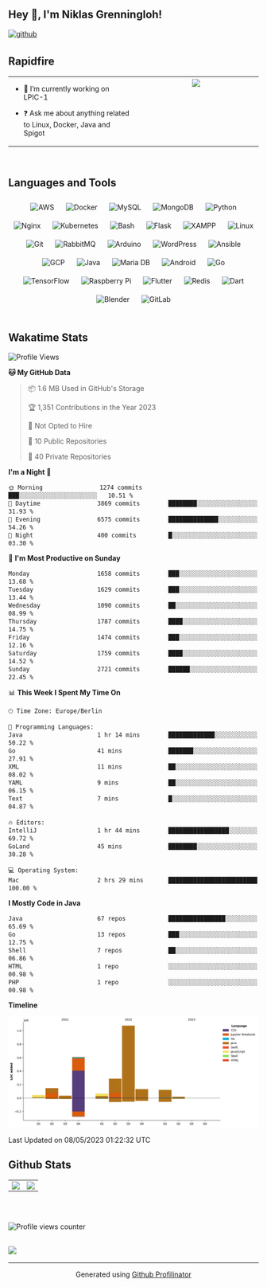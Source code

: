 ## Hey 👋, I'm Niklas Grenningloh!  
  

<a href="https://github.com/base2code" target="_blank">
<img src=https://img.shields.io/badge/github-%2324292e.svg?&style=for-the-badge&logo=github&logoColor=white alt=github style="margin-bottom: 5px;" />
</a>  
  

<br/>  


## Rapidfire  
<table><tr><td valign="top" width="50%">

- 🌱 I’m currently working on LPIC-1
  

- ❓ Ask me about anything related to Linux, Docker, Java and Spigot  


</td><td valign="top" width="50%">

<div align="center">
<img src="https://rishavanand.github.io/static/images/greetings.gif" align="center" style="width: 100%" />
</div>  


</td></tr></table>  

<br/>  


## Languages and Tools  
<div align="center">  
<img style="margin: 10px" src="https://profilinator.rishav.dev/skills-assets/amazonwebservices-original-wordmark.svg" alt="AWS" height="25" />  
<img style="margin: 10px" src="https://profilinator.rishav.dev/skills-assets/docker-original-wordmark.svg" alt="Docker" height="25" />  
<img style="margin: 10px" src="https://profilinator.rishav.dev/skills-assets/mysql-original-wordmark.svg" alt="MySQL" height="25" />  
<img style="margin: 10px" src="https://profilinator.rishav.dev/skills-assets/mongodb-original-wordmark.svg" alt="MongoDB" height="25" />  
<img style="margin: 10px" src="https://profilinator.rishav.dev/skills-assets/python-original.svg" alt="Python" height="25" />  
<img style="margin: 10px" src="https://profilinator.rishav.dev/skills-assets/nginx-original.svg" alt="Nginx" height="25" />  
<img style="margin: 10px" src="https://profilinator.rishav.dev/skills-assets/kubernetes-icon.svg" alt="Kubernetes" height="25" />  
<img style="margin: 10px" src="https://profilinator.rishav.dev/skills-assets/gnu_bash-icon.svg" alt="Bash" height="25" />  
<img style="margin: 10px" src="https://profilinator.rishav.dev/skills-assets/flask.png" alt="Flask" height="25" />  
<img style="margin: 10px" src="https://profilinator.rishav.dev/skills-assets/xampp.png" alt="XAMPP" height="25" />  
<img style="margin: 10px" src="https://profilinator.rishav.dev/skills-assets/linux-original.svg" alt="Linux" height="25" />  
<img style="margin: 10px" src="https://profilinator.rishav.dev/skills-assets/git-scm-icon.svg" alt="Git" height="25" />  
<img style="margin: 10px" src="https://profilinator.rishav.dev/skills-assets/rabbitmq-icon.svg" alt="RabbitMQ" height="25" />  
<img style="margin: 10px" src="https://profilinator.rishav.dev/skills-assets/arduino.png" alt="Arduino" height="25" />  
<img style="margin: 10px" src="https://profilinator.rishav.dev/skills-assets/wordpress.png" alt="WordPress" height="25" />  
<img style="margin: 10px" src="https://profilinator.rishav.dev/skills-assets/ansible.png" alt="Ansible" height="25" />  
<img style="margin: 10px" src="https://profilinator.rishav.dev/skills-assets/google_cloud-icon.svg" alt="GCP" height="25" />  
<img style="margin: 10px" src="https://profilinator.rishav.dev/skills-assets/java-original-wordmark.svg" alt="Java" height="25" />  
<img style="margin: 10px" src="https://profilinator.rishav.dev/skills-assets/mariadb.png" alt="Maria DB" height="25" />  
<img style="margin: 10px" src="https://profilinator.rishav.dev/skills-assets/android-original-wordmark.svg" alt="Android" height="25" />  
<img style="margin: 10px" src="https://profilinator.rishav.dev/skills-assets/go-original.svg" alt="Go" height="25" />  
<img style="margin: 10px" src="https://profilinator.rishav.dev/skills-assets/tensorflow-icon.svg" alt="TensorFlow" height="25" />  
<img style="margin: 10px" src="https://profilinator.rishav.dev/skills-assets/raspberrypi.png" alt="Raspberry Pi" height="25" />  
<img style="margin: 10px" src="https://profilinator.rishav.dev/skills-assets/flutterio-icon.svg" alt="Flutter" height="25" />  
<img style="margin: 10px" src="https://profilinator.rishav.dev/skills-assets/redis-original-wordmark.svg" alt="Redis" height="25" />  
<img style="margin: 10px" src="https://profilinator.rishav.dev/skills-assets/dartlang-icon.svg" alt="Dart" height="25" />  
<img style="margin: 10px" src="https://profilinator.rishav.dev/skills-assets/blender_community_badge_white.svg" alt="Blender" height="25" />  
<img style="margin: 10px" src="https://profilinator.rishav.dev/skills-assets/gitlab.svg" alt="GitLab" height="25" />  
</div>  

<br/>  

## Wakatime Stats

<!--START_SECTION:waka-->
![Profile Views](http://img.shields.io/badge/Profile%20Views-8-blue)

**🐱 My GitHub Data** 

> 📦 1.6 MB Used in GitHub's Storage 
 > 
> 🏆 1,351 Contributions in the Year 2023
 > 
> 🚫 Not Opted to Hire
 > 
> 📜 10 Public Repositories 
 > 
> 🔑 40 Private Repositories 
 > 
**I'm a Night 🦉** 

```text
🌞 Morning                1274 commits        ███░░░░░░░░░░░░░░░░░░░░░░   10.51 % 
🌆 Daytime                3869 commits        ████████░░░░░░░░░░░░░░░░░   31.93 % 
🌃 Evening                6575 commits        ██████████████░░░░░░░░░░░   54.26 % 
🌙 Night                  400 commits         █░░░░░░░░░░░░░░░░░░░░░░░░   03.30 % 
```
📅 **I'm Most Productive on Sunday** 

```text
Monday                   1658 commits        ███░░░░░░░░░░░░░░░░░░░░░░   13.68 % 
Tuesday                  1629 commits        ███░░░░░░░░░░░░░░░░░░░░░░   13.44 % 
Wednesday                1090 commits        ██░░░░░░░░░░░░░░░░░░░░░░░   08.99 % 
Thursday                 1787 commits        ████░░░░░░░░░░░░░░░░░░░░░   14.75 % 
Friday                   1474 commits        ███░░░░░░░░░░░░░░░░░░░░░░   12.16 % 
Saturday                 1759 commits        ████░░░░░░░░░░░░░░░░░░░░░   14.52 % 
Sunday                   2721 commits        ██████░░░░░░░░░░░░░░░░░░░   22.45 % 
```


📊 **This Week I Spent My Time On** 

```text
🕑︎ Time Zone: Europe/Berlin

💬 Programming Languages: 
Java                     1 hr 14 mins        █████████████░░░░░░░░░░░░   50.22 % 
Go                       41 mins             ███████░░░░░░░░░░░░░░░░░░   27.91 % 
XML                      11 mins             ██░░░░░░░░░░░░░░░░░░░░░░░   08.02 % 
YAML                     9 mins              ██░░░░░░░░░░░░░░░░░░░░░░░   06.15 % 
Text                     7 mins              █░░░░░░░░░░░░░░░░░░░░░░░░   04.87 % 

🔥 Editors: 
IntelliJ                 1 hr 44 mins        █████████████████░░░░░░░░   69.72 % 
GoLand                   45 mins             ████████░░░░░░░░░░░░░░░░░   30.28 % 

💻 Operating System: 
Mac                      2 hrs 29 mins       █████████████████████████   100.00 % 
```

**I Mostly Code in Java** 

```text
Java                     67 repos            ████████████████░░░░░░░░░   65.69 % 
Go                       13 repos            ███░░░░░░░░░░░░░░░░░░░░░░   12.75 % 
Shell                    7 repos             ██░░░░░░░░░░░░░░░░░░░░░░░   06.86 % 
HTML                     1 repo              ░░░░░░░░░░░░░░░░░░░░░░░░░   00.98 % 
PHP                      1 repo              ░░░░░░░░░░░░░░░░░░░░░░░░░   00.98 % 
```



**Timeline**

![Lines of Code chart](https://raw.githubusercontent.com/base2code/base2code/main/assets/bar_graph.png)


 Last Updated on 08/05/2023 01:22:32 UTC
<!--END_SECTION:waka-->


## Github Stats  
<table><tr><td valign="top" width="50%">

<img src="https://github-readme-stats.vercel.app/api?username=base2code&show_icons=true&count_private=true&hide_border=true" align="left" style="width: 100%" />

</td><td valign="top" width="50%">

<img src="https://github-readme-stats.vercel.app/api/top-langs/?username=base2code&hide_border=true&layout=compact" align="left" style="width: 100%" />

</td></tr></table>  

<br/>  

  

<br/>  

![Profile views counter](https://komarev.com/ghpvc/?username=base2code&&style=flat-square)  
  

<br/>  

<div>
            <a href="https://paypal.me/niklasgrenningloh" target="_blank" style="display: inline-block;">
                <img
                    src="https://img.shields.io/badge/Donate-PayPal-blue.svg?style=flat-square" 
                    align="left"
                />
            </a>
<br />

----
<div align="center">Generated using <a href="https://profilinator.rishav.dev/" target="_blank">Github Profilinator</a></div>
